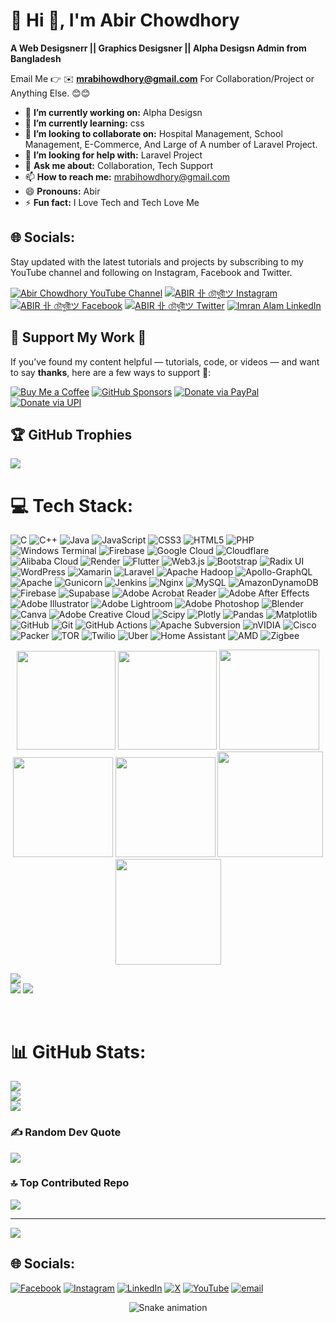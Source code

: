 # 💫 Hi 👋, I'm Abir Chowdhory
**A  Web Desigsnerr || Graphics Desigsner || Alpha Desigsn Admin from Bangladesh**

Email Me 👉 ✉️ **mrabihowdhory@gmail.com** For Collaboration/Project or Anything Else. 😊😊

- 🔭 **I’m currently working on:** Alpha Desigsn
- 🌱 **I’m currently learning:** css
- 👯 **I’m looking to collaborate on:** Hospital Management, School Management, E-Commerce, And Large of A number of Laravel Project.
- 🤔 **I’m looking for help with:** Laravel Project
- 💬 **Ask me about:** Collaboration, Tech Support
- 📫 **How to reach me:** mrabihowdhory@gmail.com
- 😄 **Pronouns:** Abir
- ⚡ **Fun fact:** I Love Tech and Tech Love Me

## 🌐 Socials:

Stay updated with the latest tutorials and projects by subscribing to my YouTube channel and following on Instagram, Facebook and Twitter.

[![Abir Chowdhory YouTube Channel](https://img.shields.io/badge/YouTube-Abir%20Chowdhory-red?logo=youtube&logoColor=white)](https://www.youtube.com/cyber-abirchowdhory) [![ABIR 卝 চৌধুরীツ Instagram](https://img.shields.io/badge/Instagram-Abir%20Chowdhory-pink?logo=instagram&logoColor=white)](https://www.instagram.com/deshbd.admin) [![ABIR 卝 চৌধুরীツ Facebook](https://img.shields.io/badge/Facebook-Abir%20Chowdhory-blue?logo=facebook&logoColor=white)](https://www.facebook.com/admin.deshbd) [![ABIR 卝 চৌধুরীツ Twitter](https://img.shields.io/badge/Twitter-Abir%20Chowdhory-lightblue?logo=twitter&logoColor=white)](https://twitter.com/cyber-abirchowdhory) [![Imran Alam LinkedIn](https://img.shields.io/badge/LinkedIn-Abir%20Chowdhory-blue?logo=linkedin&logoColor=white)](https://www.linkedin.com/in/cyber-abirchowdhory)

## 💸 Support My Work 🤝	

If you’ve found my content helpful — tutorials, code, or videos — and want to say **thanks**, here are a few ways to support 💖:

[![Buy Me a Coffee](https://img.shields.io/badge/Buy%20Me%20a-Coffee-FFDD00?style=for-the-badge&logo=buy-me-a-coffee&logoColor=black)](https://www.buymeacoffee.com/cyber-abirchowdhory)
[![GitHub Sponsors](https://img.shields.io/badge/Sponsor%20on-GitHub-24292F?style=for-the-badge&logo=github&logoColor=white)](https://github.com/sponsors/cyber-abirchowdhory/)
[![Donate via PayPal](https://img.shields.io/badge/Donate-PayPal-003087?style=for-the-badge&logo=paypal&logoColor=white)](https://paypal.me/cyber-abirchowdhory)
[![Donate via UPI](https://img.shields.io/badge/Donate-UPI-4CAF50?style=for-the-badge&logo=googlepay&logoColor=white)]([https://github.com/cyber-abirchowdhory/Donations/blob/main/README.md)


## 🏆 GitHub Trophies
![](https://github-profile-trophy.vercel.app/?username=alamimran613&theme=radical&no-frame=false&no-bg=false&margin-w=4)

# 💻 Tech Stack:
![C](https://img.shields.io/badge/c-%2300599C.svg?style=for-the-badge&logo=c&logoColor=white) ![C++](https://img.shields.io/badge/c++-%2300599C.svg?style=for-the-badge&logo=c%2B%2B&logoColor=white) ![Java](https://img.shields.io/badge/java-%23ED8B00.svg?style=for-the-badge&logo=openjdk&logoColor=white) ![JavaScript](https://img.shields.io/badge/javascript-%23323330.svg?style=for-the-badge&logo=javascript&logoColor=%23F7DF1E) ![CSS3](https://img.shields.io/badge/css3-%231572B6.svg?style=for-the-badge&logo=css3&logoColor=white) ![HTML5](https://img.shields.io/badge/html5-%23E34F26.svg?style=for-the-badge&logo=html5&logoColor=white) ![PHP](https://img.shields.io/badge/php-%23777BB4.svg?style=for-the-badge&logo=php&logoColor=white) ![Windows Terminal](https://img.shields.io/badge/Windows%20Terminal-%234D4D4D.svg?style=for-the-badge&logo=windows-terminal&logoColor=white) ![Firebase](https://img.shields.io/badge/firebase-%23039BE5.svg?style=for-the-badge&logo=firebase) ![Google Cloud](https://img.shields.io/badge/GoogleCloud-%234285F4.svg?style=for-the-badge&logo=google-cloud&logoColor=white) ![Cloudflare](https://img.shields.io/badge/Cloudflare-F38020?style=for-the-badge&logo=Cloudflare&logoColor=white) ![Alibaba Cloud](https://img.shields.io/badge/AlibabaCloud-%23FF6701.svg?style=for-the-badge&logo=alibabacloud&logoColor=white) ![Render](https://img.shields.io/badge/Render-%46E3B7.svg?style=for-the-badge&logo=render&logoColor=white) ![Flutter](https://img.shields.io/badge/Flutter-%2302569B.svg?style=for-the-badge&logo=Flutter&logoColor=white) ![Web3.js](https://img.shields.io/badge/web3.js-F16822?style=for-the-badge&logo=web3.js&logoColor=white) ![Bootstrap](https://img.shields.io/badge/bootstrap-%238511FA.svg?style=for-the-badge&logo=bootstrap&logoColor=white) ![Radix UI](https://img.shields.io/badge/radix%20ui-161618.svg?style=for-the-badge&logo=radix-ui&logoColor=white) ![WordPress](https://img.shields.io/badge/WordPress-%23117AC9.svg?style=for-the-badge&logo=WordPress&logoColor=white) ![Xamarin](https://img.shields.io/badge/Xamarin-3199DC?style=for-the-badge&logo=xamarin&logoColor=white) ![Laravel](https://img.shields.io/badge/laravel-%23FF2D20.svg?style=for-the-badge&logo=laravel&logoColor=white) ![Apache Hadoop](https://img.shields.io/badge/Apache%20Hadoop-66CCFF?style=for-the-badge&logo=apachehadoop&logoColor=black) ![Apollo-GraphQL](https://img.shields.io/badge/-ApolloGraphQL-311C87?style=for-the-badge&logo=apollo-graphql) ![Apache](https://img.shields.io/badge/apache-%23D42029.svg?style=for-the-badge&logo=apache&logoColor=white) ![Gunicorn](https://img.shields.io/badge/gunicorn-%298729.svg?style=for-the-badge&logo=gunicorn&logoColor=white) ![Jenkins](https://img.shields.io/badge/jenkins-%232C5263.svg?style=for-the-badge&logo=jenkins&logoColor=white) ![Nginx](https://img.shields.io/badge/nginx-%23009639.svg?style=for-the-badge&logo=nginx&logoColor=white) ![MySQL](https://img.shields.io/badge/mysql-4479A1.svg?style=for-the-badge&logo=mysql&logoColor=white) ![AmazonDynamoDB](https://img.shields.io/badge/Amazon%20DynamoDB-4053D6?style=for-the-badge&logo=Amazon%20DynamoDB&logoColor=white) ![Firebase](https://img.shields.io/badge/firebase-a08021?style=for-the-badge&logo=firebase&logoColor=ffcd34) ![Supabase](https://img.shields.io/badge/Supabase-3ECF8E?style=for-the-badge&logo=supabase&logoColor=white) ![Adobe Acrobat Reader](https://img.shields.io/badge/Adobe%20Acrobat%20Reader-EC1C24.svg?style=for-the-badge&logo=Adobe%20Acrobat%20Reader&logoColor=white) ![Adobe After Effects](https://img.shields.io/badge/Adobe%20After%20Effects-9999FF.svg?style=for-the-badge&logo=Adobe%20After%20Effects&logoColor=white) ![Adobe Illustrator](https://img.shields.io/badge/adobe%20illustrator-%23FF9A00.svg?style=for-the-badge&logo=adobe%20illustrator&logoColor=white) ![Adobe Lightroom](https://img.shields.io/badge/Adobe%20Lightroom-31A8FF.svg?style=for-the-badge&logo=Adobe%20Lightroom&logoColor=white) ![Adobe Photoshop](https://img.shields.io/badge/adobe%20photoshop-%2331A8FF.svg?style=for-the-badge&logo=adobe%20photoshop&logoColor=white) ![Blender](https://img.shields.io/badge/blender-%23F5792A.svg?style=for-the-badge&logo=blender&logoColor=white) ![Canva](https://img.shields.io/badge/Canva-%2300C4CC.svg?style=for-the-badge&logo=Canva&logoColor=white) ![Adobe Creative Cloud](https://img.shields.io/badge/Adobe%20Creative%20Cloud-DA1F26.svg?style=for-the-badge&logo=Adobe%20Creative%20Cloud&logoColor=white) ![Scipy](https://img.shields.io/badge/SciPy-%230C55A5.svg?style=for-the-badge&logo=scipy&logoColor=%white) ![Plotly](https://img.shields.io/badge/Plotly-%233F4F75.svg?style=for-the-badge&logo=plotly&logoColor=white) ![Pandas](https://img.shields.io/badge/pandas-%23150458.svg?style=for-the-badge&logo=pandas&logoColor=white) ![Matplotlib](https://img.shields.io/badge/Matplotlib-%23ffffff.svg?style=for-the-badge&logo=Matplotlib&logoColor=black) ![GitHub](https://img.shields.io/badge/github-%23121011.svg?style=for-the-badge&logo=github&logoColor=white) ![Git](https://img.shields.io/badge/git-%23F05033.svg?style=for-the-badge&logo=git&logoColor=white) ![GitHub Actions](https://img.shields.io/badge/github%20actions-%232671E5.svg?style=for-the-badge&logo=githubactions&logoColor=white) ![Apache Subversion](https://img.shields.io/badge/subversion-%23809CC9.svg?style=for-the-badge&logo=subversion&logoColor=white) ![nVIDIA](https://img.shields.io/badge/nVIDIA-%2376B900.svg?style=for-the-badge&logo=nVIDIA&logoColor=white) ![Cisco](https://img.shields.io/badge/cisco-%23049fd9.svg?style=for-the-badge&logo=cisco&logoColor=black) ![Packer](https://img.shields.io/badge/packer-%23E7EEF0.svg?style=for-the-badge&logo=packer&logoColor=%2302A8EF) ![TOR](https://img.shields.io/badge/tor-%237E4798.svg?style=for-the-badge&logo=tor-project&logoColor=white) ![Twilio](https://img.shields.io/badge/Twilio-F22F46?style=for-the-badge&logo=Twilio&logoColor=white) ![Uber](https://img.shields.io/badge/Uber-%23000000.svg?style=for-the-badge&logo=Uber&logoColor=white) ![Home Assistant](https://img.shields.io/badge/home%20assistant-%2341BDF5.svg?style=for-the-badge&logo=home-assistant&logoColor=white) ![AMD](https://img.shields.io/badge/AMD-%23000000.svg?style=for-the-badge&logo=amd&logoColor=white) ![Zigbee](https://img.shields.io/badge/zigbee-%23EB0443.svg?style=for-the-badge&logo=zigbee&logoColor=white)



<div align="center">

<img height="158em" src="https://github-profile-summary-cards.vercel.app/api/cards/profile-details?username=cyber-abirchowdhory&theme=radical">
<img height="158em" src="https://github-profile-summary-cards.vercel.app/api/cards/stats?username=alamimran613&theme=radical">
<img height="160em" src="https://github-profile-summary-cards.vercel.app/api/cards/repos-per-language?username=cyber-abirchowdhory&theme=radical">
<img height="160em" src="https://github-profile-summary-cards.vercel.app/api/cards/most-commit-language?username=cyber-abirchowdhory&theme=radical">
<img height="160em" src="https://github-profile-summary-cards.vercel.app/api/cards/productive-time?username=cyber-abirchowdhory&theme=radical&utcOffset=8">
<img height="169em" src="https://github-readme-stats.vercel.app/api?username=cyber-abirchowdhory&theme=radical&hide_border=false&include_all_commits=false&count_private=false">
<img height="169em" src="https://github-readme-streak-stats.herokuapp.com/?user=cyber-abirchowdhory&theme=radical">

</div>

![](https://github-readme-stats.vercel.app/api/top-langs/?username=cyber-abirchowdhory&theme=dark&hide_border=false&include_all_commits=true&count_private=true&layout=compact)<br>
![](https://github-readme-stats.vercel.app/api?username=cyber-abirchowdhory&theme=dark&hide_border=false&include_all_commits=true&count_private=true)
![](https://github-readme-streak-stats.herokuapp.com/?user=cyber-abirchowdhory&theme=dark&hide_border=false)



</div><br>







# 📊 GitHub Stats:
![](https://github-readme-stats.vercel.app/api?username=cyber-abirchowdhory&theme=dark&hide_border=false&include_all_commits=true&count_private=false)<br/>
![](https://nirzak-streak-stats.vercel.app/?user=cyber-abirchowdhory&theme=dark&hide_border=false)<br/>
![](https://github-readme-stats.vercel.app/api/top-langs/?username=cyber-abirchowdhory&theme=dark&hide_border=false&include_all_commits=true&count_private=false&layout=compact)

### ✍️ Random Dev Quote
![](https://quotes-github-readme.vercel.app/api?type=horizontal&theme=radical)

### 🔝 Top Contributed Repo
![](https://github-contributor-stats.vercel.app/api?username=cyber-abirchowdhory&limit=5&theme=dark&combine_all_yearly_contributions=true)

---
[![](https://visitcount.itsvg.in/api?id=cyber-abirchowdhory&icon=0&color=0)](https://visitcount.itsvg.in)

## 🌐 Socials:
 [![Facebook](https://img.shields.io/badge/Facebook-%231877F2.svg?logo=Facebook&logoColor=white)]() [![Instagram](https://img.shields.io/badge/Instagram-%23E4405F.svg?logo=Instagram&logoColor=white)](https://instagram.com/deshbd.admin) [![LinkedIn](https://img.shields.io/badge/LinkedIn-%230077B5.svg?logo=linkedin&logoColor=white)](https://linkedin.com/in/cyber-abirchowdhory) [![X](https://img.shields.io/badge/X-black.svg?logo=X&logoColor=white)](https://x.com/mrabirchowdhory) [![YouTube](https://img.shields.io/badge/YouTube-%23FF0000.svg?logo=YouTube&logoColor=white)](https://youtube.com/@sheikhmojnu4936) [![email](https://img.shields.io/badge/Email-D14836?logo=gmail&logoColor=white)](mailto:mrabihowdhory@gmail.com) 


<!-- Snake Game Repo View -->

<div align="center">
  <img src="https://profile-readme-generator.com/assets/snake.svg" alt="Snake animation" />
</div>


<!-- Proudly created with GPRM ( https://gprm.itsvg.in ) -->
